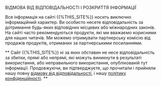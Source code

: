 <p class = "rascrutie_footer"> ВІДМОВА ВІД ВІДПОВІДАЛЬНОСТІ І РОЗКРИТТЯ ІНФОРМАЦІЇ </p>
Вся інформація на сайті {{%THIS_SITE%}} носить виключно інформаційний характер. Ви особисто несете відповідальність за дотримання будь-яких відповідних місцевих або міжнародних законів. На сайті часто рекомендуються продукти, які ми вважаємо корисними для наших читачів. Ми можемо отримувати партнерську комісію від продажів продуктів, отриманих за партнерськими посиланнями.

** Сайт {{%THIS_SITE%}} ні за яких обставин не несе відповідальність за збитки, прямі або непрямі, які можуть виникнути в результаті використання, або неправильного використання, опублікованій тут інформації. Продовжуючи, ви підтверджуєте, що прочитали і прийняли нашу повну <u> [відмову від відповідальності](%%sdstudio_autogen__OTKAZ_URL%%)</u>, і нашу <u> [політику конфіденційності](%%sdstudio_autogen__KONF_URL%%)</u>. **